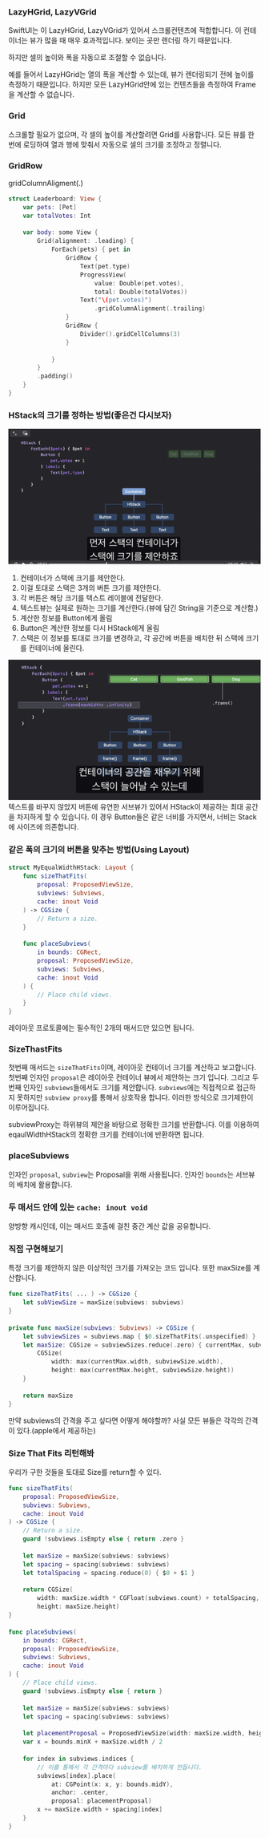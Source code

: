 
### LazyHGrid, LazyVGrid
SwiftUI는 이 LazyHGrid, LazyVGrid가 있어서 스크롤컨텐츠에 적합합니다. 
이 컨테이너는 뷰가 많을 때 매우 효과적입니다. 보이는 곳만 렌더링 하기 때문입니다. 

하지만 셀의 높이와 폭을 자동으로 조절할 수 없습니다.

예를 들어서 LazyHGrid는 열의 폭을 계산할 수 있는데, 뷰가 렌더링되기 전에 높이를 측정하기 때문입니다. 
하지만 모든 LazyHGrid안에 있는 컨텐츠들을 측정하여 Frame을 계산할 수 없습니다.

### Grid
스크롤할 필요가 없으며, 각 셀의 높이를 계산할려면 Grid를 사용합니다. 모든 뷰를 한번에 로딩하여 열과 행에 맞춰서 자동으로 셀의 크기를 조정하고 정렬니다.

### GridRow
gridColumnAligment(.)

```swift
struct Leaderboard: View {
    var pets: [Pet]
    var totalVotes: Int

    var body: some View {
        Grid(alignment: .leading) {
            ForEach(pets) { pet in
                GridRow {
                    Text(pet.type)
                    ProgressView(
                        value: Double(pet.votes),
                        total: Double(totalVotes))
                    Text("\(pet.votes)")
                        .gridColumnAlignment(.trailing)
                }
                GridRow {
                    Divider().gridCellColumns(3)
                }
                
            }
        }
        .padding()
    }
} 
```


### HStack의 크기를 정하는 방법(좋은건 다시보자)

![img1](image.png)

1. 컨테이너가 스택에 크기를 제안한다. 
2. 이걸 토대로 스택은 3개의 버튼 크기를 제안한다.
3. 각 버튼은 해당 크기를 텍스트 레이블에 전달한다. 
4. 텍스트뷰는 실제로 원하는 크기를 계산한다.(뷰에 담긴 String을 기준으로 계산함.)
5. 계산한 정보를 Button에게 올림
6. Button은 계산한 정보를 다시 HStack에게 올림
7. 스택은 이 정보를 토대로 크기를 변경하고, 각 공간에 버튼을 배치한 뒤 스택에 크기를 컨테이너에 올린다.


![frame을 통한 구조](image-1.png)
텍스트를 바꾸지 않았지 버튼에 유연한 서브뷰가 있어서 HStack이 제공하는 최대 공간을 차지하게 할 수 있습니다. 
이 경우 Button들은 같은 너비를 가지면서, 너비는 Stack에 사이즈에 의존합니다. 




### 같은 폭의 크기의 버튼을 맞추는 방법(Using Layout)

```swift
struct MyEqualWidthHStack: Layout {
    func sizeThatFits(
        proposal: ProposedViewSize,
        subviews: Subviews,
        cache: inout Void
    ) -> CGSize {
        // Return a size.
    }

    func placeSubviews(
        in bounds: CGRect,
        proposal: ProposedViewSize,
        subviews: Subviews,
        cache: inout Void
    ) {
        // Place child views.
    }
}
```

레이아웃 프로토콜에는 필수적인 2개의 매서드만 있으면 됩니다.

### SizeThastFits

첫번째 매서드는 `sizeThatFits`이며, 레이아웃 컨테이너 크기를 계산하고 보고합니다. 
첫번째 인자인 `proposal`은 레이아웃 컨테이너 뷰에서 제안하는 크기 입니다. 
그리고 두번째 인자인 `subviews`들에서도 크기를 제안합니다. `subviews`에는 직접적으로 접근하지 못하지만 `subview proxy`를 통해서 상호작용 합니다. 이러한 방식으로 크기제한이 이루어집니다. 

subviewProxy는 하위뷰의 제안을 바탕으로 정확한 크기를 반환합니다. 이를 이용하여 eqaulWidthHStack의 정확한 크기를 컨테이너에 반환하면 됩니다. 

### placeSubviews
인자인 `proposal`, `subview`는 Proposal을 위해 사용됩니다.
인자인 `bounds`는 서브뷰의 배치에 활용합니다.  

### 두 매서드 안에 있는 `cache: inout void`

양방향 캐시인데, 이는 매서드 호출에 걸친 중간 계산 값을 공유합니다.

### 직접 구현해보기
특정 크기를 제안하지 않은 이상적인 크기를 가져오는 코드 입니다. 또한 maxSize를 계산합니다. 
```swift
func sizeThatFits( ... ) -> CGSize {
    let subViewSize = maxSize(subviews: subviews)
}

private func maxSize(subviews: Subviews) -> CGSize {
    let subviewSizes = subviews.map { $0.sizeThatFits(.unspecified) }
    let maxSize: CGSize = subviewSizes.reduce(.zero) { currentMax, subviewSize in
        CGSize(
            width: max(currentMax.width, subviewSize.width),
            height: max(currentMax.height, subviewSize.height))
    }

    return maxSize
}
```

만약 subviews의 간격을 주고 싶다면 어떻게 해야할까? 사실 모든 뷰들은 각각의 간격이 있다.(apple에서 제공하는)

### Size That Fits 리턴해봐

우리가 구한 것들을 토대로 Size를 return할 수 있다. 

```swift
func sizeThatFits(
    proposal: ProposedViewSize,
    subviews: Subviews,
    cache: inout Void
) -> CGSize {
    // Return a size.
    guard !subviews.isEmpty else { return .zero }

    let maxSize = maxSize(subviews: subviews)
    let spacing = spacing(subviews: subviews)
    let totalSpacing = spacing.reduce(0) { $0 + $1 }

    return CGSize(
        width: maxSize.width * CGFloat(subviews.count) + totalSpacing,
        height: maxSize.height)
}

func placeSubviews(
    in bounds: CGRect,
    proposal: ProposedViewSize,
    subviews: Subviews,
    cache: inout Void
) {
    // Place child views.
    guard !subviews.isEmpty else { return }
  
    let maxSize = maxSize(subviews: subviews)
    let spacing = spacing(subviews: subviews)

    let placementProposal = ProposedViewSize(width: maxSize.width, height: maxSize.height)
    var x = bounds.minX + maxSize.width / 2
  
    for index in subviews.indices {
        // 이를 통해서 각 간격마다 subview를 배치하게 만듭니다. 
        subviews[index].place(
            at: CGPoint(x: x, y: bounds.midY),
            anchor: .center,
            proposal: placementProposal)
        x += maxSize.width + spacing[index]
    }
}
``` 